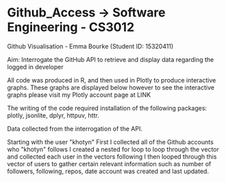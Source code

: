 # Github_Access -> Software Engineering - CS3012
Github Visualisation - Emma Bourke (Student ID: 15320411)

Aim: Interrogate the GitHub API to retrieve and display data regarding the logged in developer

All code was produced in R, and then used in Plotly to produce interactive graphs. These graphs are displayed below however to see the interactive graphs please visit my Plotly account page at LINK

The writing of the code required installation of the following packages: plotly, jsonlite, dplyr, httpuv, httr.

Data collected from the interrogation of the API.

Starting with the user "khotyn"
First I collected all of the Github accounts who "khotyn" follows
I created a nested for loop to loop through the vector and collected each user in the vectors following
I then looped through this vector of users to gather certain relevant information such as number of followers, following, repos, date account was created and last updated.


